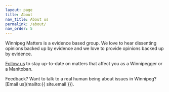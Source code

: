 ```yaml
---
layout: page
title: About
nav_title: About us
permalink: /about/
nav_order: 5
---
```


Winnipeg Matters is a evidence based group. We love to hear dissenting opinions backed up by evidence and we love to provide opinions backed up by evidence.

[Follow us](/subscribe) to stay up-to-date on matters that affect you as a Winnipegger or a Manitoban.

Feedback? Want to talk to a real human being about issues in Winnipeg?  [Email us](mailto:{{ site.email }}).
